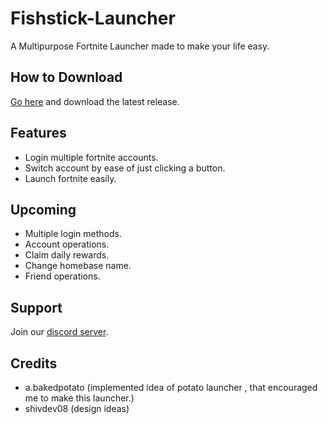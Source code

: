# Fishstick-Launcher
A Multipurpose Fortnite Launcher made to make your life easy.

## How to Download
[Go here](https://github.com/vanxh/Fishstick-Launcher/releases) and download the latest release.

## Features
- Login multiple fortnite accounts.
- Switch account by ease of just clicking a button.
- Launch fortnite easily.

## Upcoming 
- Multiple login methods.
- Account operations.
- Claim daily rewards.
- Change homebase name.
- Friend operations.

## Support
Join our [discord server](https://discord.gg/fishstick).

## Credits
- a.bakedpotato (implemented idea of potato launcher , that encouraged me to make this launcher.)
- shivdev08 (design ideas)
